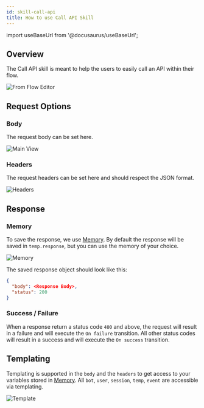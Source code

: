 ```yaml
---
id: skill-call-api
title: How to use Call API Skill
---
```


import useBaseUrl from '@docusaurus/useBaseUrl';

## Overview

The Call API skill is meant to help the users to easily call an API within their flow.

![From Flow Editor](assets/call-api-skill-flow.png)

## Request Options

### Body

The request body can be set here.

![Main View](assets/call-api-skill.png)

### Headers

The request headers can be set here and should respect the JSON format.

![Headers](assets/call-api-skill-headers.png)

## Response

### Memory

To save the response, we use [Memory](../main/memory). By default the response will be saved in `temp.response`, but you can use the memory of your choice.

![Memory](assets/call-api-skill-memory.png)

The saved response object should look like this:

```json
{
  "body": <Response Body>,
  "status": 200
}
```

### Success / Failure

When a response return a status code `400` and above, the request will result in a failure and will execute the `On failure` transition. All other status codes will result in a success and will execute the `On success` transition.

## Templating

Templating is supported in the `body` and the `headers` to get access to your variables stored in [Memory](../main/memory). All `bot`, `user`, `session`, `temp`, `event` are accessible via templating.

![Template](assets/call-api-skill-template.png)
